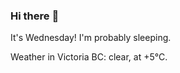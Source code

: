 ### Hi there :wave:

It's Wednesday! I'm probably sleeping.

Weather in Victoria BC: clear, at +5°C.
